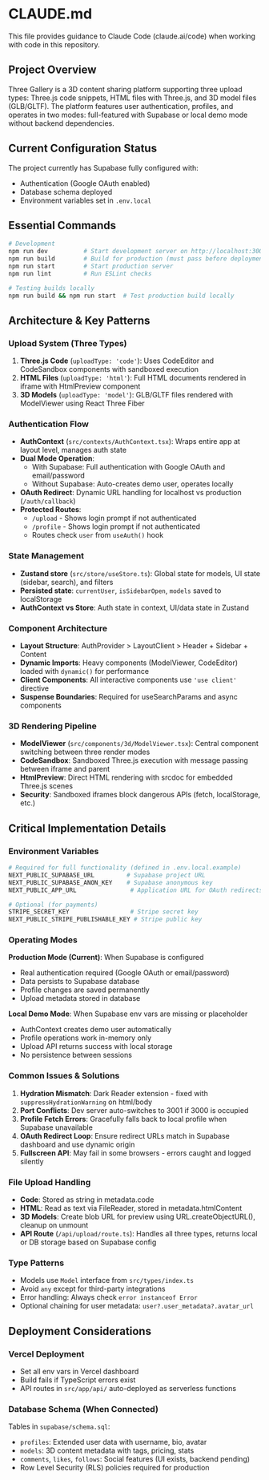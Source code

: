 # CLAUDE.md

This file provides guidance to Claude Code (claude.ai/code) when working with code in this repository.

## Project Overview

Three Gallery is a 3D content sharing platform supporting three upload types: Three.js code snippets, HTML files with Three.js, and 3D model files (GLB/GLTF). The platform features user authentication, profiles, and operates in two modes: full-featured with Supabase or local demo mode without backend dependencies.

## Current Configuration Status

The project currently has Supabase fully configured with:
- Authentication (Google OAuth enabled)
- Database schema deployed
- Environment variables set in `.env.local`

## Essential Commands

```bash
# Development
npm run dev          # Start development server on http://localhost:3000
npm run build        # Build for production (must pass before deployment)
npm run start        # Start production server
npm run lint         # Run ESLint checks

# Testing builds locally
npm run build && npm run start  # Test production build locally
```

## Architecture & Key Patterns

### Upload System (Three Types)
1. **Three.js Code** (`uploadType: 'code'`): Uses CodeEditor and CodeSandbox components with sandboxed execution
2. **HTML Files** (`uploadType: 'html'`): Full HTML documents rendered in iframe with HtmlPreview component
3. **3D Models** (`uploadType: 'model'`): GLB/GLTF files rendered with ModelViewer using React Three Fiber

### Authentication Flow
- **AuthContext** (`src/contexts/AuthContext.tsx`): Wraps entire app at layout level, manages auth state
- **Dual Mode Operation**: 
  - With Supabase: Full authentication with Google OAuth and email/password
  - Without Supabase: Auto-creates demo user, operates locally
- **OAuth Redirect**: Dynamic URL handling for localhost vs production (`/auth/callback`)
- **Protected Routes**: 
  - `/upload` - Shows login prompt if not authenticated
  - `/profile` - Shows login prompt if not authenticated
  - Routes check `user` from `useAuth()` hook

### State Management
- **Zustand store** (`src/store/useStore.ts`): Global state for models, UI state (sidebar, search), and filters
- **Persisted state**: `currentUser`, `isSidebarOpen`, `models` saved to localStorage
- **AuthContext vs Store**: Auth state in context, UI/data state in Zustand

### Component Architecture
- **Layout Structure**: AuthProvider > LayoutClient > Header + Sidebar + Content
- **Dynamic Imports**: Heavy components (ModelViewer, CodeEditor) loaded with `dynamic()` for performance
- **Client Components**: All interactive components use `'use client'` directive
- **Suspense Boundaries**: Required for useSearchParams and async components

### 3D Rendering Pipeline
- **ModelViewer** (`src/components/3d/ModelViewer.tsx`): Central component switching between three render modes
- **CodeSandbox**: Sandboxed Three.js execution with message passing between iframe and parent
- **HtmlPreview**: Direct HTML rendering with srcdoc for embedded Three.js scenes
- **Security**: Sandboxed iframes block dangerous APIs (fetch, localStorage, etc.)

## Critical Implementation Details

### Environment Variables
```bash
# Required for full functionality (defined in .env.local.example)
NEXT_PUBLIC_SUPABASE_URL         # Supabase project URL
NEXT_PUBLIC_SUPABASE_ANON_KEY    # Supabase anonymous key
NEXT_PUBLIC_APP_URL               # Application URL for OAuth redirects

# Optional (for payments)
STRIPE_SECRET_KEY                 # Stripe secret key
NEXT_PUBLIC_STRIPE_PUBLISHABLE_KEY # Stripe public key
```

### Operating Modes

**Production Mode (Current)**: When Supabase is configured
- Real authentication required (Google OAuth or email/password)
- Data persists to Supabase database
- Profile changes are saved permanently
- Upload metadata stored in database

**Local Demo Mode**: When Supabase env vars are missing or placeholder
- AuthContext creates demo user automatically
- Profile operations work in-memory only
- Upload API returns success with local storage
- No persistence between sessions

### Common Issues & Solutions

1. **Hydration Mismatch**: Dark Reader extension - fixed with `suppressHydrationWarning` on html/body
2. **Port Conflicts**: Dev server auto-switches to 3001 if 3000 is occupied
3. **Profile Fetch Errors**: Gracefully falls back to local profile when Supabase unavailable
4. **OAuth Redirect Loop**: Ensure redirect URLs match in Supabase dashboard and use dynamic origin
5. **Fullscreen API**: May fail in some browsers - errors caught and logged silently

### File Upload Handling
- **Code**: Stored as string in metadata.code
- **HTML**: Read as text via FileReader, stored in metadata.htmlContent  
- **3D Models**: Create blob URL for preview using URL.createObjectURL(), cleanup on unmount
- **API Route** (`/api/upload/route.ts`): Handles all three types, returns local or DB storage based on Supabase config

### Type Patterns
- Models use `Model` interface from `src/types/index.ts`
- Avoid `any` except for third-party integrations
- Error handling: Always check `error instanceof Error`
- Optional chaining for user metadata: `user?.user_metadata?.avatar_url`

## Deployment Considerations

### Vercel Deployment
- Set all env vars in Vercel dashboard
- Build fails if TypeScript errors exist
- API routes in `src/app/api/` auto-deployed as serverless functions

### Database Schema (When Connected)
Tables in `supabase/schema.sql`:
- `profiles`: Extended user data with username, bio, avatar
- `models`: 3D content metadata with tags, pricing, stats
- `comments`, `likes`, `follows`: Social features (UI exists, backend pending)
- Row Level Security (RLS) policies required for production